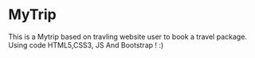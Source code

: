 # MyTrip
This is a Mytrip based on travling website user to book a travel
package. Using code HTML5,CSS3, JS And Bootstrap ! :)
